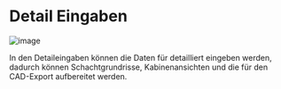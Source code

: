 # Detail Eingaben

![image](HelpImages/image74.png)  

In den Detaileingaben können die Daten für detailliert eingeben werden, dadurch können Schachtgrundrisse, Kabinenansichten und die für den CAD-Export aufbereitet werden.
